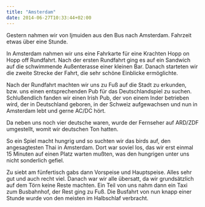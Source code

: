 ```yaml
---
title: "Amsterdam"
date: 2014-06-27T10:33:44+02:00
---
```

Gestern nahmen wir von Ijmuiden aus den Bus nach Amsterdam. Fahrzeit etwas über eine Stunde.

In Amsterdam nahmen wir uns eine Fahrkarte für eine Krachten Hopp on Hopp off Rundfahrt. Nach der ersten Rundfahrt ging es auf ein Sandwich auf die schwimmende Außenterasse einer kleinen Bar. Danach starteten wir die zweite Strecke der Fahrt, die sehr schöne Einblicke ermöglichte. 

Nach der Rundfahrt machten wir uns zu Fuß auf die Stadt zu erkunden, bzw. uns einen entsprechenden Pub für das Deutschlandspiel zu suchen. Schlußendlich fanden wir einen Irish Pub, der von einem Inder betrieben wird, der in Deutschland geboren, in der Schweiz aufgewachsen und nun in Amsterdam lebt und gerne AC/DC hört.

Da neben uns noch vier deutsche waren, wurde der Fernseher auf ARD/ZDF umgestellt, womit wir deutschen Ton hatten.

So ein Spiel macht hungrig und so suchten wir das birds auf, den angesagtesten Thai in Amsterdam. Dort war soviel los, das wir erst einmal 15 Minuten auf einen Platz warten mußten, was den hungrigen unter uns nicht sonderlich gefiel. 

Zu siebt am fünfertisch gabs dann Vorspeise und Hauptspeise. Alles sehr gut und auch recht viel. Danach war wir alle übersatt, da wir grundsätzlich auf dem Törn keine Reste machten. Ein Teil von uns nahm dann ein Taxi zum Busbahnhof, der Rest ging zu Fuß. Die Busfahrt von nun knapp einer Stunde wurde von den meisten im Halbschlaf verbracht.
